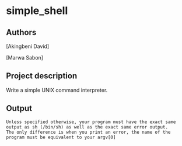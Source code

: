 # simple_shell

## Authors
[Akingbeni David]

[Marwa Sabon]
## Project description
Write a simple UNIX command interpreter.
## Output

    Unless specified otherwise, your program must have the exact same output as sh (/bin/sh) as well as the exact same error output.
    The only difference is when you print an error, the name of the program must be equivalent to your argv[0]

